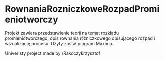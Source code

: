 # RownaniaRozniczkoweRozpadPromieniotworczy
Projekt zawiera przedstawienie teorii na temat rozkładu promieniotwórczego, opis równania różniczkowego opisującego rozpad i wizualizację procesu. Użyty został program Maxima.

Univeristy project made by /RakoczyKrzysztof
